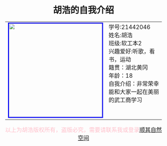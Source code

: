 <!DOCTYPE html>
<html lang="en">
<head>
    <meta charset="UTF-8">
    <meta http-equiv="X-UA-Compatible" content="IE=edge">
    <meta name="viewport" content="width=device-width, initial-scale=1.0">
    <title>***的自我介绍</title>
    <style>
        h1{
            text-align: center;
        }
        img{
            height: 300px;
            border: solid  blue;
        }
        table{
            font-size: large;
        }
        p{
            text-align: center;
            color: pink;
            font-size: large;
        }
    </style>
</head>

<body>
        <h1>胡浩的自我介绍</h1>
        <table>
            <tr valign="top"><td><img src="C:\Users\h5392\Pictures\Camera Roll\头像.jpg"></td>
            <td>学号:21442046<br>姓名:胡浩<br>班级:软工本2<br>兴趣爱好:听歌，看书，运动<br>籍贯：湖北黄冈<br>年龄：18<br>自我介绍：非常荣幸能和大家一起在美丽的武工商学习</td></tr>
        </table>
        <p>以上为胡浩版权所有，盗版必究，需要请联系我或登录<a href="http://www.h539251932.ys168.com/">顺其自然空间</a></p>
</body>
</html>
